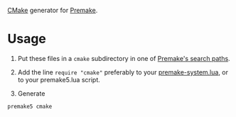 [CMake](https://cmake.org/) generator for [Premake](https://github.com/premake/premake-core).

# Usage
1. Put these files in a `cmake` subdirectory in one of [Premake's search paths](https://github.com/premake/premake-core/wiki/Locating-Scripts).

2. Add the line `require "cmake"` preferably to your [premake-system.lua](https://github.com/premake/premake-core/wiki/System-Scripts), or to your premake5.lua script.

3. Generate
```sh
premake5 cmake
```
